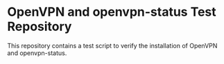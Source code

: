 # OpenVPN and openvpn-status Test Repository
This repository contains a test script to verify the installation of OpenVPN and openvpn-status.

